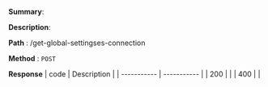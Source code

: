 **Summary**:

**Description**:

**Path** : /get-global-settingses-connection

**Method** : `POST`

**Response**
| code      | Description |
| ----------- | ----------- |
|  200   |       |
|  400   |       |

